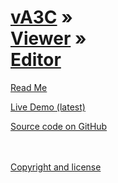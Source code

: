 [vA3C](../../index.html ) &raquo;<br>[Viewer]( ../readme-reader.html ) &raquo;<br>[Editor]( ./index.html )
=================================================================================================

<p id=rm >
	<a href=JavaScript:displayPage("#readme.md#rm"); >Read Me</a>
</p>

<i class="fa fa-external-link"></i> [Live Demo (latest)]( http://va3c.github.io/viewer/va3c-editor/latest/index.html ) 

<i class="fa fa-github"></i> [Source code on GitHub]( https://github.com/va3c/viewer/tree/gh-pages/va3c-editor )  
<br>
<br>

<i class="fa fa-copy"></i> [Copyright and license]( https://github.com/va3c/va3c.github.io/blob/master/LICENSE )